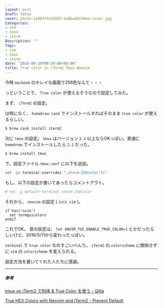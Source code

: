 ```yaml
---
layout: post
draft: false
cover: photo-1490474418585-ba9bad8fd0ea-cover.jpg
Categories:
- vim
- tmux
- iterm
Description: ""
Tags:
- vim
- tmux
- iterm
date: "2016-09-19T00:30:00+09:00"
title: True color in iTerm2 Tmux Neovim
---
```


今時 `macbook` のキレイな画面で256色なんて・・・

っということで、 `True color` が使えるそうなので設定してみた。

まず、 `iTerm2` の設定。

は特になく、 `homebrew cask` でインストールすればそのまま `true color` が使えるらしい。

```sh
$ brew cask install iterm2
```

次に `tmux` の設定。
`tmux` はバージョン `2.2` 以上ならOKっぽい。普通に `homebrew` でインストールしたら `2.2` だった。

```sh
$ brew install tmux
```

で、設定ファイル `tmux.conf` に以下を追加。

```sh
set -ga terminal-overrides ",xterm-256color:Tc"
```

もし、以下の設定が書いてあったらコメントアウト。
```sh
# set -g default-terminal xterm-256color
```

それから、 `neovim` の設定 ( `init.vim` )。

```vim
if has('nvim')
  set termguicolors
endif
```

これでOK。
昔の設定は、
`let $NVIM_TUI_ENABLE_TRUE_COLOR=1`
とかだったらしいけど、2016/5/11から変わったっぽい。

`terminal` で `true color` なのすごいべんり。
`iTerm2` の `colorscheme` に関係せずに `vim` の `colorscheme` を変えられる。

設定方法を書いてくれた人たちに感謝。

- - -
##### 参考

[tmux on iTerm2 で斜体 & True Color を使う - Qiita](http://qiita.com/delphinus35/items/b8c1a8d3af9bbacb85b8)

[True HEX Colors with Neovim and iTerm2 - Prevent Default](http://sts10.github.io/blog/2015/10/24/true-hex-colors-with-neovim-and-iterm2/)


